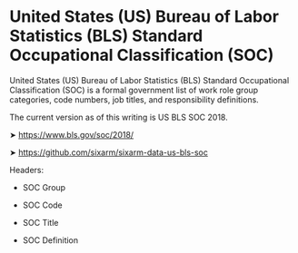 # United States (US) Bureau of Labor Statistics (BLS) Standard Occupational Classification (SOC)

United States (US) Bureau of Labor Statistics (BLS) Standard Occupational Classification (SOC) is a formal government list of work role group categories, code numbers, job titles, and responsibility definitions. 

The current version as of this writing is US BLS SOC 2018.

➤ <https://www.bls.gov/soc/2018/>

➤ <https://github.com/sixarm/sixarm-data-us-bls-soc>

Headers:

  * SOC Group
  
  * SOC Code
  
  * SOC Title
  
  * SOC Definition
